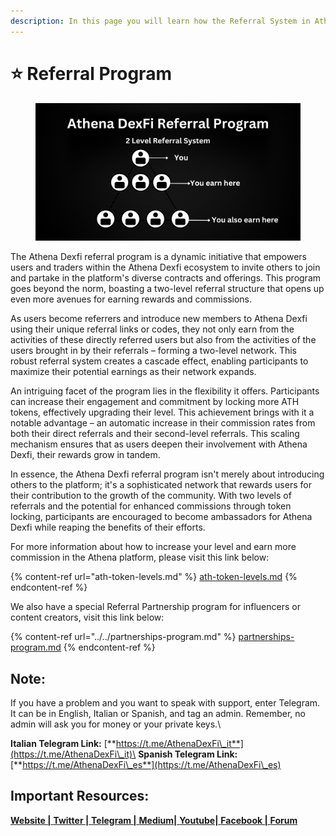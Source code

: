 ```yaml
---
description: In this page you will learn how the Referral System in Athena DexFi works
---
```


# ⭐ Referral Program

<figure><img src="../../../.gitbook/assets/thena Referral Program (2).png" alt=""><figcaption></figcaption></figure>

The Athena Dexfi referral program is a dynamic initiative that empowers users and traders within the Athena Dexfi ecosystem to invite others to join and partake in the platform's diverse contracts and offerings. This program goes beyond the norm, boasting a two-level referral structure that opens up even more avenues for earning rewards and commissions.

As users become referrers and introduce new members to Athena Dexfi using their unique referral links or codes, they not only earn from the activities of these directly referred users but also from the activities of the users brought in by their referrals – forming a two-level network. This robust referral system creates a cascade effect, enabling participants to maximize their potential earnings as their network expands.

An intriguing facet of the program lies in the flexibility it offers. Participants can increase their engagement and commitment by locking more ATH tokens, effectively upgrading their level. This achievement brings with it a notable advantage – an automatic increase in their commission rates from both their direct referrals and their second-level referrals. This scaling mechanism ensures that as users deepen their involvement with Athena Dexfi, their rewards grow in tandem.

In essence, the Athena Dexfi referral program isn't merely about introducing others to the platform; it's a sophisticated network that rewards users for their contribution to the growth of the community. With two levels of referrals and the potential for enhanced commissions through token locking, participants are encouraged to become ambassadors for Athena Dexfi while reaping the benefits of their efforts.

For more information about how to increase your level and earn more commission in the Athena platform, please visit this link below:

{% content-ref url="ath-token-levels.md" %}
[ath-token-levels.md](ath-token-levels.md)
{% endcontent-ref %}

We also have a special Referral Partnership program for influencers or content creators, visit this link below:

{% content-ref url="../../partnerships-program.md" %}
[partnerships-program.md](../../partnerships-program.md)
{% endcontent-ref %}

## Note:

If you have a problem and you want to speak with support, enter Telegram. It can be in English, Italian or Spanish, and tag an admin. Remember, no admin will ask you for money or your private keys.\


**Italian Telegram Link:** [**https://t.me/AthenaDexFi\_it**](https://t.me/AthenaDexFi\_it)\
**Spanish Telegram Link:** [**https://t.me/AthenaDexFi\_es**](https://t.me/AthenaDexFi\_es)

## Important Resources:

[**Website |** ](https://athenadexfi.io/)[**Twitter |** ](https://twitter.com/AthenaDexFi)[**Telegram |** ](https://t.me/AthenaDexFi\_Main)[**Medium|** ](https://medium.com/@AthenaDexFi)[**Youtube|** ](https://www.youtube.com/@AthenaDexFi)[**Facebook |** ](https://www.facebook.com/AthenaDexFi)[**Forum**](https://forum.athenadexfi.io/)
